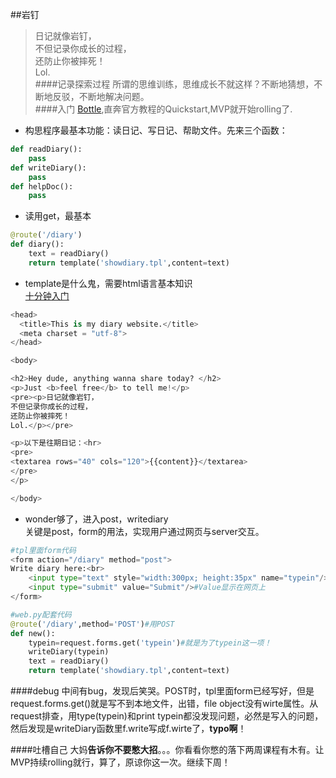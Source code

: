 ##岩钉
>日记就像岩钉，  
不但记录你成长的过程，  
还防止你被摔死！  
Lol.  
####记录探索过程
所谓的思维训练，思维成长不就这样？不断地猜想，不断地反驳，不断地解决问题。  
####入门
[Bottle](http://bottlepy.org/docs/dev/tutorial.html#generating-content),直奔官方教程的Quickstart,MVP就开始rolling了.

- 构思程序最基本功能：读日记、写日记、帮助文件。先来三个函数：
```python
def readDiary():
	pass
def writeDiary():
	pass
def helpDoc():
	pass
```
- 读用get，最基本
```python
@route('/diary')
def diary():
	text = readDiary()
	return template('showdiary.tpl',content=text)
```
- template是什么鬼，需要html语言基本知识  
[十分钟入门](http://www.w3schools.com/html/default.asp)

```python
<head>
  <title>This is my diary website.</title>
  <meta charset = "utf-8">
</head>

<body>

<h2>Hey dude, anything wanna share today? </h2>
<p>Just <b>feel free</b> to tell me!</p>
<pre><p>日记就像岩钉，
不但记录你成长的过程，
还防止你被摔死！
Lol.</p></pre>

<p>以下是往期日记：<hr>
<pre>
<textarea rows="40" cols="120">{{content}}</textarea>
</pre>
</p>

</body>
```

- wonder够了，进入post，writediary  
关键是post，form的用法，实现用户通过网页与server交互。
```python
#tpl里面form代码
<form action="/diary" method="post">
Write diary here:<br>
	<input type="text" style="width:300px; height:35px" name="typein"/>#把用户input赋值给name typein
	<input type="submit" value="Submit"/>#Value显示在网页上
</form>
```

```python
#web.py配套代码
@route('/diary',method='POST')#用POST
def new():
	typein=request.forms.get('typein')#就是为了typein这一项！
	writeDiary(typein)
	text = readDiary()
	return template('showdiary.tpl',content=text)
```
####debug
中间有bug，发现后笑哭。POST时，tpl里面form已经写好，但是request.forms.get()就是写不到本地文件，出错，file object没有wirte属性。从request排查，用type(typein)和print typein都没发现问题，必然是写入的问题，然后发现是writeDiary函数里f.write写成f.wirte了，**typo啊**！

####吐槽自己
大妈**告诉你不要憋大招**。。。你看看你憋的落下两周课程有木有。让MVP持续rolling就行，算了，原谅你这一次。继续下周！